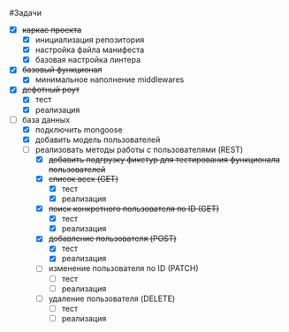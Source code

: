 #Задачи
- [X] ~~каркас проекта~~
  - [X] инициализация репозитория
  - [X] настройка файла манифеста
  - [X] базовая настройка линтера
- [X] ~~базовый функционал~~
  - [X] минимальное наполнение middlewares
- [X] ~~дефотный роут~~
  - [X] тест
  - [X] реализация
- [ ] база данных
  - [X] подключить mongoose
  - [X] добавить модель пользователей
  - [ ] реализовать методы работы с пользователями (REST)
    - [X] ~~добавить подгрузку фикстур для тестирования функционала пользователей~~
    - [X] ~~список всех (GET)~~
      - [X] тест
      - [X] реализация
    - [X] ~~поиск конкретного пользователя по ID (GET)~~
      - [X] тест
      - [X] реализация
    - [X] ~~добавление пользователя (POST)~~
      - [X] тест
      - [X] реализация
    - [ ] изменение пользователя по ID (PATCH)
      - [ ] тест
      - [ ] реализация
    - [ ] удаление пользователя (DELETE)
      - [ ] тест
      - [ ] реализация
